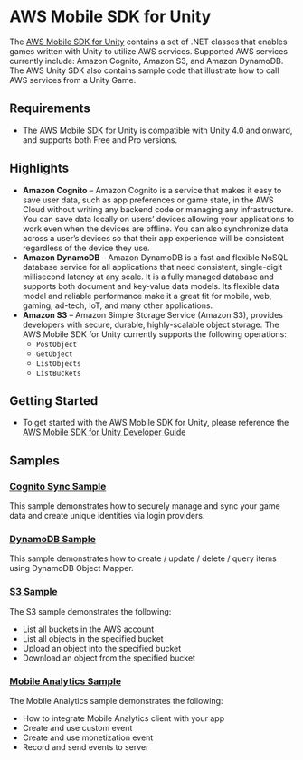 # AWS Mobile SDK for Unity 
The [AWS Mobile SDK for Unity](http://aws.amazon.com/mobile/sdk/) contains a set of .NET classes that enables games written with Unity to utilize AWS services. Supported AWS services currently include: Amazon Cognito, Amazon S3, and Amazon DynamoDB. The AWS Unity SDK also contains sample code that illustrate how to call AWS services from a Unity Game. 

## Requirements

* The AWS Mobile SDK for Unity is compatible with Unity 4.0 and onward, and supports both Free and Pro versions.

## Highlights

* **Amazon Cognito** – Amazon Cognito is a service that makes it easy to save user data, such as app preferences or game state, in the AWS Cloud without writing any backend code or managing any infrastructure. You can save data locally on users’ devices allowing your applications to work even when the devices are offline. You can also synchronize data across a user’s devices so that their app experience will be consistent regardless of the device they use.
* **Amazon DynamoDB** – Amazon DynamoDB is a fast and flexible NoSQL database service for all applications that need consistent, single-digit millisecond latency at any scale. It is a fully managed database and supports both document and key-value data models. Its flexible data model and reliable performance make it a great fit for mobile, web, gaming, ad-tech, IoT, and many other applications.
* **Amazon S3** – Amazon Simple Storage Service (Amazon S3), provides developers with secure, durable, highly-scalable object storage. The AWS Mobile SDK for Unity currently supports the following operations:
  * `PostObject`
  * `GetObject`
  * `ListObjects`
  * `ListBuckets`

## Getting Started

* To get started with the AWS Mobile SDK for Unity, please reference the [AWS Mobile SDK for Unity Developer Guide](http://docs.aws.amazon.com/mobile/sdkforunity/developerguide)

## Samples

### [Cognito Sync Sample](https://github.com/awslabs/aws-sdk-unity-samples)

This sample demonstrates how to securely manage and sync your game data and create unique identities via login providers.

### [DynamoDB Sample](https://github.com/awslabs/aws-sdk-unity-samples)
This sample demonstrates how to create / update / delete / query items using DynamoDB Object Mapper.

### [S3 Sample](https://github.com/awslabs/aws-sdk-unity-samples)

The S3 sample demonstrates the following:

* List all buckets in the AWS account
* List all objects in the specified bucket
* Upload an object into the specified bucket
* Download an object from the specified bucket

### [Mobile Analytics Sample](https://github.com/awslabs/aws-sdk-unity-samples)

The Mobile Analytics sample demonstrates the following:

* How to integrate Mobile Analytics client with your app
* Create and use custom event
* Create and use monetization event
* Record and send events to server
